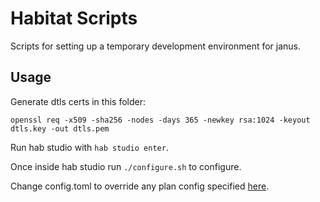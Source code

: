 # Habitat Scripts

Scripts for setting up a temporary development environment for janus.

## Usage

Generate dtls certs in this folder:

```
openssl req -x509 -sha256 -nodes -days 365 -newkey rsa:1024 -keyout dtls.key -out dtls.pem
```

Run hab studio with `hab studio enter`.

Once inside hab studio run `./configure.sh` to configure.

Change config.toml to override any plan config specified [here](https://github.com/mozilla/socialmr/blob/habitat-plans/janus-dependencies/projects/habitat-plans/janus-gateway/habitat/default.toml).